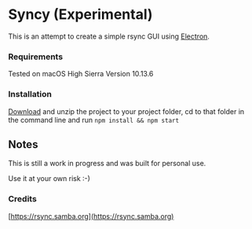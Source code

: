 # Syncy (Experimental)

This is an attempt to create a simple rsync GUI using [Electron](https://electronjs.org/).

### Requirements

Tested on macOS High Sierra Version 10.13.6

### Installation

[Download](https://github.com/timothyhouzet/syncy/archive/master.zip) and unzip the project to your project folder, cd to that folder in the command line and run `npm install && npm start`

## Notes

This is still a work in progress and was built for personal use. 

Use it at your own risk :-)

### Credits

[https://rsync.samba.org](https://rsync.samba.org)